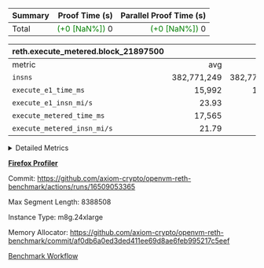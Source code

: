 | Summary | Proof Time (s) | Parallel Proof Time (s) |
|:---|---:|---:|
| Total | <span style='color: green'>(+0 [NaN%])</span> 0 | <span style='color: green'>(+0 [NaN%])</span> 0 |


| reth.execute_metered.block_21897500 |||||
|:---|---:|---:|---:|---:|
|metric|avg|sum|max|min|
| `insns               ` |  382,771,249 |  382,771,249 |  382,771,249 |  382,771,249 |
| `execute_e1_time_ms  ` |  15,992 |  15,992 |  15,992 |  15,992 |
| `execute_e1_insn_mi/s` |  23.93 | -          |  23.93 |  23.93 |
| `execute_metered_time_ms` |  17,565 | -          | -          | -          |
| `execute_metered_insn_mi/s` |  21.79 | -          |  21.79 |  21.79 |



<details>
<summary>Detailed Metrics</summary>

|  | reth-block_time_ms |
| --- |
|  | 34,908 | 

| air_name | block_number | quotient_deg | interactions | constraints |
| --- | --- | --- | --- | --- |
| AccessAdapterAir<16> | 21897500 | 2 | 5 | 12 | 
| AccessAdapterAir<2> | 21897500 | 2 | 5 | 12 | 
| AccessAdapterAir<32> | 21897500 | 2 | 5 | 12 | 
| AccessAdapterAir<4> | 21897500 | 2 | 5 | 12 | 
| AccessAdapterAir<8> | 21897500 | 2 | 5 | 12 | 
| BitwiseOperationLookupAir<8> | 21897500 | 2 | 2 | 4 | 
| KeccakVmAir | 21897500 | 2 | 321 | 4,513 | 
| MemoryMerkleAir<8> | 21897500 | 2 | 4 | 39 | 
| PersistentBoundaryAir<8> | 21897500 | 2 | 3 | 7 | 
| PhantomAir | 21897500 | 2 | 3 | 5 | 
| Poseidon2PeripheryAir<BabyBearParameters>, 1> | 21897500 | 2 | 1 | 286 | 
| ProgramAir | 21897500 | 1 | 1 | 4 | 
| RangeTupleCheckerAir<2> | 21897500 | 1 | 1 | 4 | 
| Rv32HintStoreAir | 21897500 | 2 | 18 | 28 | 
| Sha256VmAir | 21897500 | 2 | 50 | 663 | 
| VariableRangeCheckerAir | 21897500 | 1 | 1 | 4 | 
| VmAirWrapper<Rv32BaseAluAdapterAir, BaseAluCoreAir<4, 8> | 21897500 | 2 | 20 | 37 | 
| VmAirWrapper<Rv32BaseAluAdapterAir, LessThanCoreAir<4, 8> | 21897500 | 2 | 18 | 40 | 
| VmAirWrapper<Rv32BaseAluAdapterAir, ShiftCoreAir<4, 8> | 21897500 | 2 | 24 | 91 | 
| VmAirWrapper<Rv32BranchAdapterAir, BranchEqualCoreAir<4> | 21897500 | 2 | 11 | 20 | 
| VmAirWrapper<Rv32BranchAdapterAir, BranchLessThanCoreAir<4, 8> | 21897500 | 2 | 13 | 35 | 
| VmAirWrapper<Rv32CondRdWriteAdapterAir, Rv32JalLuiCoreAir> | 21897500 | 2 | 10 | 18 | 
| VmAirWrapper<Rv32HeapAdapterAir<2, 32, 32>, BaseAluCoreAir<32, 8> | 21897500 | 2 | 61 | 126 | 
| VmAirWrapper<Rv32HeapAdapterAir<2, 32, 32>, LessThanCoreAir<32, 8> | 21897500 | 2 | 31 | 129 | 
| VmAirWrapper<Rv32HeapAdapterAir<2, 32, 32>, MultiplicationCoreAir<32, 8> | 21897500 | 2 | 61 | 57 | 
| VmAirWrapper<Rv32HeapAdapterAir<2, 32, 32>, ShiftCoreAir<32, 8> | 21897500 | 2 | 79 | 2,161 | 
| VmAirWrapper<Rv32HeapBranchAdapterAir<2, 32>, BranchEqualCoreAir<32> | 21897500 | 2 | 20 | 55 | 
| VmAirWrapper<Rv32HeapBranchAdapterAir<2, 32>, BranchLessThanCoreAir<32, 8> | 21897500 | 2 | 22 | 126 | 
| VmAirWrapper<Rv32IsEqualModAdapterAir<2, 1, 32, 32>, ModularIsEqualCoreAir<32, 4, 8> | 21897500 | 2 | 25 | 225 | 
| VmAirWrapper<Rv32IsEqualModAdapterAir<2, 3, 16, 48>, ModularIsEqualCoreAir<48, 4, 8> | 21897500 | 2 | 41 | 333 | 
| VmAirWrapper<Rv32JalrAdapterAir, Rv32JalrCoreAir> | 21897500 | 2 | 16 | 20 | 
| VmAirWrapper<Rv32LoadStoreAdapterAir, LoadSignExtendCoreAir<4, 8> | 21897500 | 2 | 18 | 33 | 
| VmAirWrapper<Rv32LoadStoreAdapterAir, LoadStoreCoreAir<4> | 21897500 | 2 | 17 | 40 | 
| VmAirWrapper<Rv32MultAdapterAir, DivRemCoreAir<4, 8> | 21897500 | 2 | 25 | 84 | 
| VmAirWrapper<Rv32MultAdapterAir, MulHCoreAir<4, 8> | 21897500 | 2 | 24 | 31 | 
| VmAirWrapper<Rv32MultAdapterAir, MultiplicationCoreAir<4, 8> | 21897500 | 2 | 19 | 19 | 
| VmAirWrapper<Rv32RdWriteAdapterAir, Rv32AuipcCoreAir> | 21897500 | 2 | 12 | 14 | 
| VmAirWrapper<Rv32VecHeapAdapterAir<1, 2, 2, 32, 32>, FieldExpressionCoreAir> | 21897500 | 2 | 415 | 480 | 
| VmAirWrapper<Rv32VecHeapAdapterAir<1, 6, 6, 16, 16>, FieldExpressionCoreAir> | 21897500 | 2 | 832 | 921 | 
| VmAirWrapper<Rv32VecHeapAdapterAir<2, 1, 1, 32, 32>, FieldExpressionCoreAir> | 21897500 | 2 | 158 | 190 | 
| VmAirWrapper<Rv32VecHeapAdapterAir<2, 2, 2, 32, 32>, FieldExpressionCoreAir> | 21897500 | 2 | 428 | 457 | 
| VmAirWrapper<Rv32VecHeapAdapterAir<2, 3, 3, 16, 16>, FieldExpressionCoreAir> | 21897500 | 2 | 246 | 288 | 
| VmAirWrapper<Rv32VecHeapAdapterAir<2, 6, 6, 16, 16>, FieldExpressionCoreAir> | 21897500 | 2 | 668 | 701 | 
| VmConnectorAir | 21897500 | 2 | 5 | 11 | 

| block_number | execute_metered_time_ms | execute_e1_time_ms |
| --- | --- | --- |
| 21897500 | 17,642 | 16,070 | 

| group | block_number | insns | execute_metered_time_ms | execute_metered_insn_mi/s | execute_e1_time_ms | execute_e1_insn_mi/s |
| --- | --- | --- | --- | --- | --- | --- |
| reth.execute_metered.block_21897500 | 21897500 | 382,771,249 | 17,565 | 21.79 | 15,992 | 23.93 | 

</details>


**[Firefox Profiler](https://profiler.firefox.com/public/jg5xct6x1tp8v0xjtk9hc6ame7rg73t9cgmbfr8)**

Commit: https://github.com/axiom-crypto/openvm-reth-benchmark/actions/runs/16509053365

Max Segment Length: 8388508

Instance Type: m8g.24xlarge

Memory Allocator: https://github.com/axiom-crypto/openvm-reth-benchmark/commit/af0db6a0ed3ded411ee69d8ae6feb995217c5eef

[Benchmark Workflow]()
